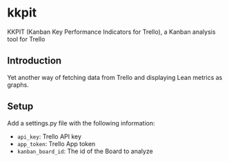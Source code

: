 # kkpit
KKPIT (Kanban Key Performance Indicators for Trello), a  Kanban analysis tool for Trello

## Introduction
Yet another way of fetching data from Trello and displaying Lean metrics as graphs.

## Setup
Add a settings.py file with the following information:
- `api_key`: Trello API key
- `app_token`: Trello App token
- `kanban_board_id`: The id of the Board to analyze

